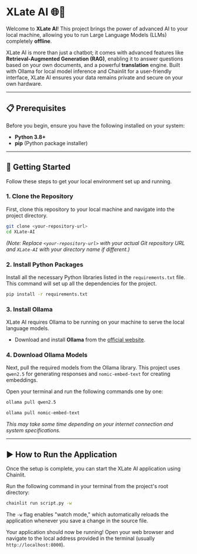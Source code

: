 # XLate AI 🌐🤖

Welcome to **XLate AI**! This project brings the power of advanced AI to your local machine, allowing you to run Large Language Models (LLMs) completely **offline**.

XLate AI is more than just a chatbot; it comes with advanced features like **Retrieval-Augmented Generation (RAG)**, enabling it to answer questions based on your own documents, and a powerful **translation** engine. Built with Ollama for local model inference and Chainlit for a user-friendly interface, XLate AI ensures your data remains private and secure on your own hardware.

---

## 📋 Prerequisites

Before you begin, ensure you have the following installed on your system:
* **Python 3.8+**
* **pip** (Python package installer)

---

## 🚀 Getting Started

Follow these steps to get your local environment set up and running.

### 1. Clone the Repository
First, clone this repository to your local machine and navigate into the project directory.
```bash
git clone <your-repository-url>
cd XLate-AI 
```
*(Note: Replace `<your-repository-url>` with your actual Git repository URL and `XLate-AI` with your directory name if different.)*

### 2. Install Python Packages
Install all the necessary Python libraries listed in the `requirements.txt` file. This command will set up all the dependencies for the project.
```bash
pip install -r requirements.txt
```

### 3. Install Ollama
XLate AI requires Ollama to be running on your machine to serve the local language models.
* Download and install **Ollama** from the [official website](https://ollama.com/).

### 4. Download Ollama Models
Next, pull the required models from the Ollama library. This project uses `qwen2.5` for generating responses and `nomic-embed-text` for creating embeddings.

Open your terminal and run the following commands one by one:
```bash
ollama pull qwen2.5
```
```bash
ollama pull nomic-embed-text
```
*This may take some time depending on your internet connection and system specifications.*

---

## ▶️ How to Run the Application

Once the setup is complete, you can start the XLate AI application using Chainlit.

Run the following command in your terminal from the project's root directory:
```bash
chainlit run script.py -w
```
The `-w` flag enables "watch mode," which automatically reloads the application whenever you save a change in the source file.

Your application should now be running! Open your web browser and navigate to the local address provided in the terminal (usually `http://localhost:8000`).